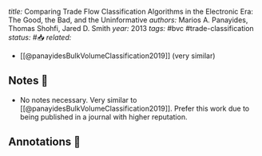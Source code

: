 *title:* Comparing Trade Flow Classification Algorithms in the Electronic Era: The Good, the Bad, and the Uninformative
*authors:* Marios A. Panayides, Thomas Shohfi, Jared D. Smith
*year:* 2013
*tags:* #bvc #trade-classification 
*status:* #📥
*related:*
- [[@panayidesBulkVolumeClassification2019]] (very similar)

## Notes 📍
- No notes necessary. Very similar to [[@panayidesBulkVolumeClassification2019]]. Prefer this work due to being published in a journal with higher reputation.

## Annotations 📖